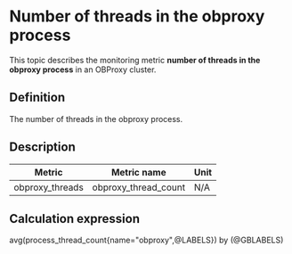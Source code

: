 # Number of threads in the obproxy process

This topic describes the monitoring metric **number of threads in the obproxy process** in an OBProxy cluster.

## Definition

The number of threads in the obproxy process.

## Description

| **Metric** | **Metric name** | **Unit** |
|---------|---------------------|--------|
| obproxy_threads | obproxy_thread_count | N/A |

## Calculation expression

avg(process_thread_count{name="obproxy",@LABELS}) by (@GBLABELS)
